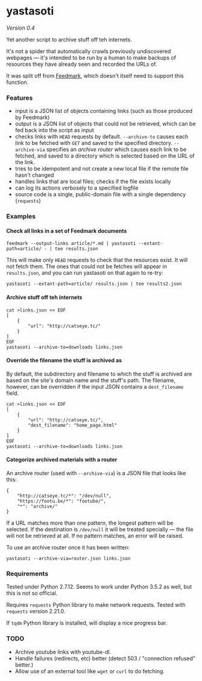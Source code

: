 yastasoti
=========

_Version 0.4_

Yet another script to archive stuff off teh internets.

It's not a spider that automatically crawls previously undiscovered webpages — it's intended
to be run by a human to make backups of resources they have already seen and recorded the URLs of.

It was split off from [Feedmark][], which doesn't itself need to support this function.

### Features ###

*   input is a JSON list of objects containing links (such as those produced by Feedmark)
*   output is a JSON list of objects that could not be retrieved, which can be fed back
    into the script as input
*   checks links with `HEAD` requests by default.  `--archive-to` causes each link to be
    fetched with `GET` and saved to the specified directory.  `--archive-via` specifies an
    _archive router_ which causes each link to be fetched, and saved to a directory
    which is selected based on the URL of the link.
*   tries to be idempotent and not create a new local file if the remote file hasn't changed
*   handles links that are local files; checks if the file exists locally
*   can log its actions verbosely to a specified logfile
*   source code is a single, public-domain file with a single dependency (`requests`)

### Examples ###

#### Check all links in a set of Feedmark documents ####

    feedmark --output-links article/*.md | yastasoti --extant-path=article/ - | tee results.json

This will make only `HEAD` requests to check that the resources exist.
It will not fetch them.  The ones that could not be fetches will appear
in `results.json`, and you can run yastasoti on that again to re-try:

    yastasoti --extant-path=article/ results.json | tee results2.json

#### Archive stuff off teh internets ####

    cat >links.json << EOF
    [
        {
            "url": "http://catseye.tc/"
        }
    ]
    EOF
    yastasoti --archive-to=downloads links.json

#### Override the filename the stuff is archived as ####

By default, the subdirectory and filename to which the stuff is archived are
based on the site's domain name and the stuff's path.  The filename, however,
can be overridden if the input JSON contains a `dest_filename` field.

    cat >links.json << EOF
    [
        {
            "url": "http://catseye.tc/",
            "dest_filename": "home_page.html"
        }
    ]
    EOF
    yastasoti --archive-to=downloads links.json

#### Categorize archived materials with a router ####

An archive router (used with `--archive-via`) is a JSON file that looks like this:

    {
        "http://catseye.tc/*": "/dev/null",
        "https://footu.be/*": "footube/",
        "*": "archive/"
    }

If a URL matches more than one pattern, the longest pattern will be selected.
If the destination is `/dev/null` it will be treated specially — the file will
not be retrieved at all.  If no pattern matches, an error will be raised.

To use an archive router once it has been written:

    yastasoti --archive-via=router.json links.json

### Requirements ###

Tested under Python 2.7.12.  Seems to work under Python 3.5.2 as well,
but this is not so official.

Requires `requests` Python library to make network requests.  Tested
with `requests` version 2.21.0.

If `tqdm` Python library is installed, will display a nice progress bar.

### TODO ####

*   Archive youtube links with youtube-dl.
*   Handle failures (redirects, etc) better (detect 503 / "connection refused" better.)
*   Allow use of an external tool like `wget` or `curl` to do fetching.

[Feedmark]: http://catseye.tc/node/Feedmark
